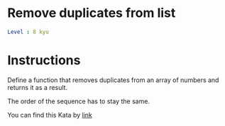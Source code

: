 # Remove duplicates from list

```yaml
Level : 8 kyu
```

# Instructions

Define a function that removes duplicates from an array of numbers and returns it as a result.

The order of the sequence has to stay the same.

You can find this Kata by [link](https://www.codewars.com/kata/57a5b0dfcf1fa526bb000118/train/python)